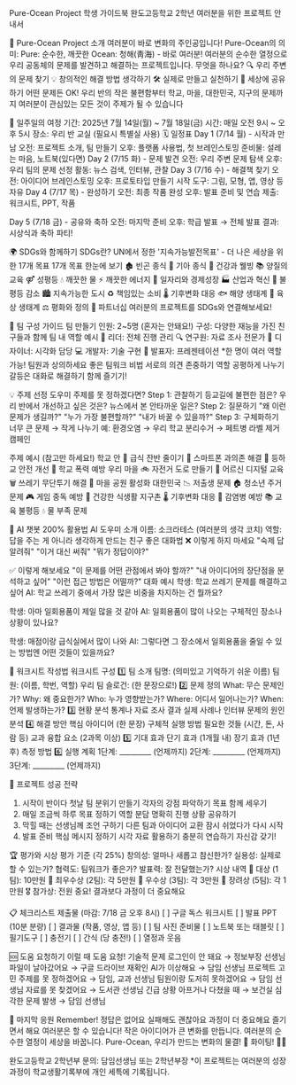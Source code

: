 Pure-Ocean Project 학생 가이드북
완도고등학교 2학년 여러분을 위한 프로젝트 안내서

🌊 Pure-Ocean Project 소개
여러분이 바로 변화의 주인공입니다!
Pure-Ocean의 의미:
Pure: 순수한, 깨끗한
Ocean: 청해(靑海) - 바로 여러분!
여러분의 순수한 열정으로 우리 공동체의 문제를 발견하고 해결하는 프로젝트입니다.
무엇을 하나요?
🔍 우리 주변의 문제 찾기
💡 창의적인 해결 방법 생각하기
🛠️ 실제로 만들고 실천하기
📢 세상에 공유하기
어떤 문제든 OK!
우리 반의 작은 불편함부터
학교, 마을, 대한민국, 지구의 문제까지
여러분이 관심있는 모든 것이 주제가 될 수 있습니다






📅 일주일의 여정
기간: 2025년 7월 14일(월) ~ 7월 18일(금)
 시간: 매일 오전 9시 ~ 오후 5시
 장소: 우리 반 교실 (필요시 특별실 사용)
🗓️ 일정표
Day 1 (7/14 월) - 시작과 만남
오전: 프로젝트 소개, 팀 만들기
오후: 플랫폼 사용법, 첫 브레인스토밍
준비물: 설레는 마음, 노트북(있다면)
Day 2 (7/15 화) - 문제 발견
오전: 우리 주변 문제 탐색
오후: 우리 팀의 문제 선정
활동: 뉴스 검색, 인터뷰, 관찰
Day 3 (7/16 수) - 해결책 찾기
오전: 아이디어 브레인스토밍
오후: 프로토타입 만들기 시작
도구: 그림, 모형, 앱, 영상 등 자유
Day 4 (7/17 목) - 완성하기
오전: 최종 작품 완성
오후: 발표 준비 및 연습
제출: 워크시트, PPT, 작품


Day 5 (7/18 금) - 공유와 축하
오전: 마지막 준비
오후: 학급 발표 → 전체 발표
결과: 시상식과 축하 파티!



🌍 SDGs와 함께하기
SDGs란?
UN에서 정한 '지속가능발전목표' - 더 나은 세상을 위한 17개 목표
17개 목표 한눈에 보기
🏚️ 빈곤 종식
🍚 기아 종식
🏥 건강과 웰빙
📚 양질의 교육
⚤ 성평등
💧 깨끗한 물
⚡ 깨끗한 에너지
💼 일자리와 경제성장
🏭 산업과 혁신
🤝 불평등 감소
🏙️ 지속가능한 도시
♻️ 책임있는 소비
🌡️ 기후변화 대응
🐟 해양 생태계
🌲 육상 생태계
⚖️ 평화와 정의
🤝 파트너십
여러분의 프로젝트를 SDGs와 연결해보세요!


👥 팀 구성 가이드
팀 만들기
인원: 2~5명 (혼자는 안돼요!)
구성: 다양한 재능을 가진 친구들과 함께
팀 내 역할 예시
🎯 리더: 전체 진행 관리
🔍 연구원: 자료 조사 전문가
🎨 디자이너: 시각화 담당
💻 개발자: 기술 구현
🎤 발표자: 프레젠테이션
*한 명이 여러 역할 가능! 팀원과 상의하세요
좋은 팀워크 비법
서로의 의견 존중하기
역할 공평하게 나누기
갈등은 대화로 해결하기
함께 즐기기!

💡 주제 선정 도우미
주제를 못 정하겠다면?
Step 1: 관찰하기
등교길에 불편한 점은?
우리 반에서 개선하고 싶은 것은?
뉴스에서 본 안타까운 일은?
Step 2: 질문하기
"왜 이런 문제가 생길까?"
"누가 가장 불편할까?"
"내가 바꿀 수 있을까?"
Step 3: 구체화하기
너무 큰 문제 → 작게 나누기
예: 환경오염 → 우리 학교 분리수거 → 페트병 라벨 제거 캠페인

주제 예시 (참고만 하세요!)
학교 안
🍱 급식 잔반 줄이기
📱 스마트폰 과의존 해결
🚶 등하교 안전 개선
💚 학교 폭력 예방
우리 마을
🚲 자전거 도로 만들기
👵 어르신 디지털 교육
🗑️ 쓰레기 무단투기 해결
🌳 마을 공원 활성화
대한민국
📉 저출생 문제
🏠 청소년 주거 문제
🎮 게임 중독 예방
🥗 건강한 식생활
지구촌
🌡️ 기후변화 대응
🦠 감염병 예방
📚 교육 불평등
💧 물 부족 문제

🤖 AI 챗봇 200% 활용법
AI 도우미 소개
이름: 소크라테스 (여러분의 생각 코치)
역할: 답을 주는 게 아니라 생각하게 만드는 친구
좋은 대화법
❌ 이렇게 하지 마세요
"숙제 답 알려줘"
"이거 대신 써줘"
"뭐가 정답이야?"

✅ 이렇게 해보세요
"이 문제를 어떤 관점에서 봐야 할까?"
"내 아이디어의 장단점을 분석하고 싶어"
"이런 접근 방법은 어떨까?"
대화 예시
학생: 학교 쓰레기 문제를 해결하고 싶어
AI: 학교 쓰레기 중에서 가장 많은 비중을 차지하는 건 뭘까요?

학생: 아마 일회용품이 제일 많을 것 같아
AI: 일회용품이 많이 나오는 구체적인 장소나 상황이 있나요?

학생: 매점이랑 급식실에서 많이 나와
AI: 그렇다면 그 장소에서 일회용품을 줄일 수 있는 방법엔 어떤 것들이 있을까요?


📝 워크시트 작성법
워크시트 구성
1️⃣ 팀 소개
팀명: (의미있고 기억하기 쉬운 이름)
팀원: (이름, 학번, 역할)
우리 팀 슬로건: (한 문장으로!)
2️⃣ 문제 정의
What: 무슨 문제인가?
Why: 왜 중요한가?
Who: 누가 영향받는가?
Where: 어디서 일어나는가?
When: 언제 발생하는가?
3️⃣ 현황 분석
통계나 자료 조사 결과
실제 사례나 인터뷰
문제의 원인 분석
4️⃣ 해결 방안
핵심 아이디어 (한 문장)
구체적 실행 방법
필요한 것들 (시간, 돈, 사람 등)
교과 융합 요소 (2과목 이상)
5️⃣ 기대 효과
단기 효과 (1개월 내)
장기 효과 (1년 후)
측정 방법
6️⃣ 실행 계획
1단계: _________ (언제까지)
2단계: _________ (언제까지)
3단계: _________ (언제까지)

🎯 프로젝트 성공 전략
1. 시작이 반이다
첫날 팀 분위기 만들기
각자의 강점 파악하기
목표 함께 세우기
2. 매일 조금씩
하루 목표 정하기
역할 분담 명확히
진행 상황 공유하기
3. 막힐 때는
선생님께 조언 구하기
다른 팀과 아이디어 교환
잠시 쉬었다가 다시 시작
4. 발표 준비
핵심 메시지 정하기
시각 자료 활용하기
충분히 연습하기
자신감 갖기!

🏆 평가와 시상
평가 기준 (각 25%)
창의성: 얼마나 새롭고 참신한가?
실용성: 실제로 할 수 있는가?
협력도: 팀워크가 좋은가?
발표력: 잘 전달했는가?
시상 내역
🥇 대상 (1팀): 10만원
🥈 최우수상 (2팀): 각 5만원
🥉 우수상 (3팀): 각 3만원
🏅 장려상 (5팀): 각 1만원
🎖️ 참가상: 전원
중요! 결과보다 과정이 더 중요해요

📋 체크리스트
제출물 (마감: 7/18 금 오후 8시)
[ ] 구글 독스 워크시트
[ ] 발표 PPT (10분 분량)
[ ] 결과물 (작품, 영상, 앱 등)
[ ] 팀 사진
준비물
[ ] 노트북 또는 태블릿
[ ] 필기도구
[ ] 충전기
[ ] 간식 (당 충전!)
[ ] 열정과 웃음



🆘 도움 요청하기
이럴 때 도움 요청!
기술적 문제
로그인이 안 돼요 → 정보부장 선생님
파일이 날아갔어요 → 구글 드라이브 재확인
AI가 이상해요 → 담임 선생님
프로젝트 고민
주제를 못 정하겠어요 → 담임, 교과 선생님
팀원이랑 도저히 못하겠어요 → 담임 선생님
자료를 못 찾겠어요 → 도서관 선생님
긴급 상황
아프거나 다쳤을 때 → 보건실
심각한 문제 발생 → 담임 선생님

🌈 마지막 응원
Remember!
정답은 없어요
실패해도 괜찮아요
과정이 더 중요해요
즐기면서 해요
여러분은 할 수 있습니다!
작은 아이디어가 큰 변화를 만듭니다. 여러분의 순수한 열정이 세상을 바꿉니다.
Pure-Ocean, 우리가 만드는 변화의 물결! 🌊
화이팅! 💪✨

완도고등학교 2학년부
 문의: 담임선생님 또는 2학년부장
*이 프로젝트는 여러분의 성장 과정이 학교생활기록부에 개인 세특에 기록됩니다.

